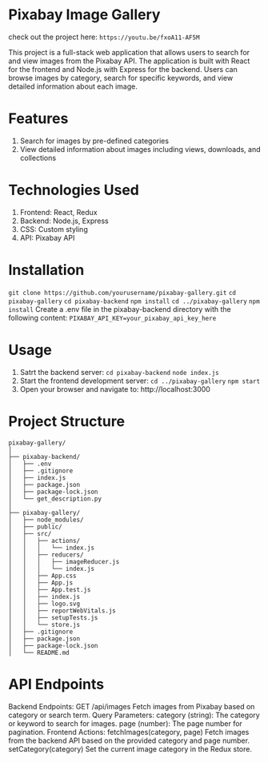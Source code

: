 # Pixabay Image Gallery

check out the project here:
```https://youtu.be/fxoA11-AF5M```

This project is a full-stack web application that allows users to search for and view images from the Pixabay API. The application is built with React for the frontend and Node.js with Express for the backend. Users can browse images by category, search for specific keywords, and view detailed information about each image.

# Features
1. Search for images by pre-defined categories
2. View detailed information about images including views, downloads, and collections

# Technologies Used
1. Frontend: React, Redux
2. Backend: Node.js, Express
3. CSS: Custom styling
4. API: Pixabay API


# Installation
```git clone https://github.com/yourusername/pixabay-gallery.git```
```cd pixabay-gallery```
```cd pixabay-backend```
```npm install```
```cd ../pixabay-gallery```
```npm install```
Create a .env file in the pixabay-backend directory with the following content:
```PIXABAY_API_KEY=your_pixabay_api_key_here```

# Usage
1. Satrt the backend server:
```cd pixabay-backend```
```node index.js```
2. Start the frontend development server:
```cd ../pixabay-gallery```
```npm start```
3. Open your browser and navigate to: http://localhost:3000

# Project Structure
```
pixabay-gallery/
│
├── pixabay-backend/
│   ├── .env
│   ├── .gitignore
│   ├── index.js
│   ├── package.json
│   ├── package-lock.json
│   └── get_description.py
│
├── pixabay-gallery/
│   ├── node_modules/
│   ├── public/
│   ├── src/
│   │   ├── actions/
│   │   │   └── index.js
│   │   ├── reducers/
│   │   │   ├── imageReducer.js
│   │   │   └── index.js
│   │   ├── App.css
│   │   ├── App.js
│   │   ├── App.test.js
│   │   ├── index.js
│   │   ├── logo.svg
│   │   ├── reportWebVitals.js
│   │   ├── setupTests.js
│   │   └── store.js
│   ├── .gitignore
│   ├── package.json
│   ├── package-lock.json
│   └── README.md
```

# API Endpoints
Backend Endpoints:
  GET /api/images
  Fetch images from Pixabay based on category or search term.
  Query Parameters:
    category (string): The category or keyword to search for images.
    page (number): The page number for pagination.
Frontend Actions:
fetchImages(category, page)
  Fetch images from the backend API based on the provided category and page number.
setCategory(category)
  Set the current image category in the Redux store.


